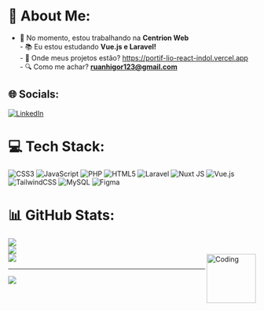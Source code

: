 # 💫 About Me:
- 💼 No momento, estou trabalhando na **Centrion Web**<br>- 📚 Eu estou estudando **Vue.js e Laravel!**<br>- 🤔 Onde meus projetos estão? https://portif-lio-react-indol.vercel.app<br>- 🔍 Como me achar? **ruanhigor123@gmail.com**<br>

## 🌐 Socials:
[![LinkedIn](https://img.shields.io/badge/LinkedIn-%230077B5.svg?logo=linkedin&logoColor=white)](https://linkedin.com/in/ruan-higor-silva-100382222) 

# 💻 Tech Stack:
![CSS3](https://img.shields.io/badge/css3-%231572B6.svg?style=for-the-badge&logo=css3&logoColor=white) ![JavaScript](https://img.shields.io/badge/javascript-%23323330.svg?style=for-the-badge&logo=javascript&logoColor=%23F7DF1E) ![PHP](https://img.shields.io/badge/php-%23777BB4.svg?style=for-the-badge&logo=php&logoColor=white) ![HTML5](https://img.shields.io/badge/html5-%23E34F26.svg?style=for-the-badge&logo=html5&logoColor=white) ![Laravel](https://img.shields.io/badge/laravel-%23FF2D20.svg?style=for-the-badge&logo=laravel&logoColor=white) ![Nuxt JS](https://img.shields.io/badge/Nuxt-002E3B?style=for-the-badge&logo=nuxt.js&logoColor=#00DC82) ![Vue.js](https://img.shields.io/badge/vue.js-%2335495e.svg?style=for-the-badge&logo=vuedotjs&logoColor=%234FC08D) ![TailwindCSS](https://img.shields.io/badge/tailwindcss-%2338B2AC.svg?style=for-the-badge&logo=tailwind-css&logoColor=white) ![MySQL](https://img.shields.io/badge/mysql-4479A1.svg?style=for-the-badge&logo=mysql&logoColor=white) ![Figma](https://img.shields.io/badge/figma-%23F24E1E.svg?style=for-the-badge&logo=figma&logoColor=white)
# 📊 GitHub Stats:
![](https://github-readme-stats.vercel.app/api?username=ajaax1&theme=dark&hide_border=false&include_all_commits=true&count_private=false)<br/>
![](https://github-readme-streak-stats.herokuapp.com/?user=ajaax1&theme=dark&hide_border=false)<br/>
![](https://github-readme-stats.vercel.app/api/top-langs/?username=ajaax1&theme=dark&hide_border=false&include_all_commits=true&count_private=false&layout=compact)
<img align="right" alt="Coding" width="100" src="https://cdn.dribbble.com/users/219482/screenshots/14676444/media/28fa0b64b0454de0d0664e364e4f95fc.gif">

---
[![](https://visitcount.itsvg.in/api?id=ajaax1&icon=0&color=0)](https://visitcount.itsvg.in)



